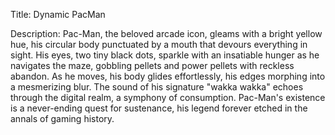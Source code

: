 Title: Dynamic PacMan

Description: Pac-Man, the beloved arcade icon, gleams with a bright yellow hue, his circular body punctuated by a mouth that devours everything in sight. His eyes, two tiny black dots, sparkle with an insatiable hunger as he navigates the maze, gobbling pellets and power pellets with reckless abandon. As he moves, his body glides effortlessly, his edges morphing into a mesmerizing blur. The sound of his signature "wakka wakka" echoes through the digital realm, a symphony of consumption. Pac-Man's existence is a never-ending quest for sustenance, his legend forever etched in the annals of gaming history.
